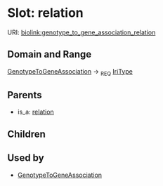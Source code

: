 # Slot: relation




URI: [biolink:genotype_to_gene_association_relation](https://w3id.org/biolink/vocab/genotype_to_gene_association_relation)
## Domain and Range

[GenotypeToGeneAssociation](GenotypeToGeneAssociation.md) ->  <sub>REQ</sub> [IriType](IriType.md)
## Parents

 *  is_a: [relation](relation.md)
## Children

## Used by

 * [GenotypeToGeneAssociation](GenotypeToGeneAssociation.md)
